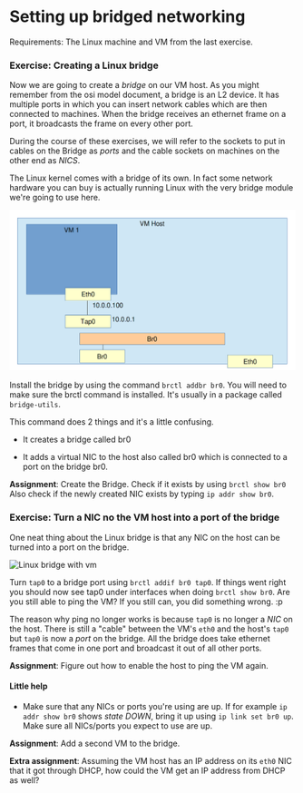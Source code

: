 # Setting up bridged networking

Requirements: The Linux machine and VM from the last exercise.

### Exercise: Creating a Linux bridge

Now we are going to create a *bridge* on our VM host. As you might remember from the osi model document, a bridge is an L2 device. It has multiple ports in which you can insert network cables which are then connected to machines. When the bridge receives an ethernet frame on a port, it broadcasts the frame on every other port.

During the course of these exercises, we will refer to the sockets to put in cables on the Bridge as *ports* and the cable sockets on machines on the other end as *NICS*.

The Linux kernel comes with a bridge of its own. In fact some network hardware you can buy is actually running Linux with the very bridge module we're going to use here.

![Linux bridge](images/02-1_bridge_no_vm.png)

Install the bridge by using the command `brctl addbr br0`. You will need to make sure the brctl command is installed. It's usually in a package called `bridge-utils`.

This command does 2 things and it's a little confusing.

* It creates a bridge called br0

* It adds a virtual NIC to the host also called br0 which is connected to a port on the bridge br0.

**Assignment**: Create the Bridge. Check if it exists by using `brctl show br0` Also check if the newly created NIC exists by typing `ip addr show br0`.

### Exercise: Turn a NIC no the VM host into a port of the bridge

One neat thing about the Linux bridge is that any NIC on the host can be turned into a port on the bridge.

![Linux bridge with vm](images/02-2bridge_with_vm.png)

Turn `tap0` to a bridge port using `brctl addif br0 tap0`. If things went right you should now see tap0 under interfaces when doing `brctl show br0`. Are you still able to ping the VM? If you still can, you did something wrong. :p

The reason why ping no longer works is because `tap0` is no longer a *NIC* on the host. There is still a "cable" between the VM's `eth0` and the host's `tap0` but `tap0` is now a *port* on the bridge. All the bridge does take ethernet frames that come in one port and broadcast it out of all other ports.

**Assignment**: Figure out how to enable the host to ping the VM again.

#### Little help

* Make sure that any NICs or ports you're using are up. If for example `ip addr show br0` shows *state DOWN*, bring it up using `ip link set br0 up`. Make sure all NICs/ports you expect to use are up.

**Assignment**: Add a second VM to the bridge.

**Extra assignment**: Assuming the VM host has an IP address on its `eth0` NIC that it got through DHCP, how could the VM get an IP address from DHCP as well?
